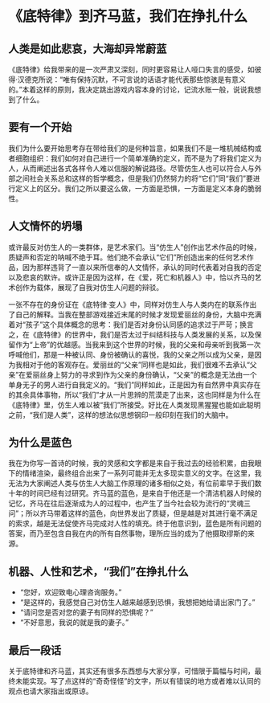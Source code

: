 # 《底特律》到齐马蓝，我们在挣扎什么

## 人类是如此悲哀，大海却异常蔚蓝

《底特律》给我带来的是一次严肃又深刻，同时更容易让人哑口失言的感受，如彼得·汉德克所说：“唯有保持沉默，不可言说的话语才能代表那些惊骇是有意义的。”本着这样的原则，我决定跳出游戏内容本身的讨论，记流水账一般，说说我想到了什么。

## 要有一个开始

我们为什么要开始思考存在带给我们的是何种旨意，如果我们不是一堆机械结构或者细胞组织：我们如何对自己进行一个简单准确的定义，而不是为了将我们定义为人，从而阐述出各式各样令人难以信服的解说路径。尽管仿生人也可以符合人与外部之间社会关系总和这样的哲学概念，但是我们仍然努力的将“它们”同“我们”要进行定义上的区分。我们之所以要这么做，一方面是恐惧，一方面是定义本身的脆弱性。

## 人文情怀的坍塌

或许最反对仿生人的一类群体，是艺术家们。当“仿生人”创作出艺术作品的时候，质疑声和否定的呐喊不绝于耳。他们绝不会承认“它们”所创造出来的任何艺术作品，因为那样违背了一直以来所信奉的人文情怀，承认的同时代表着对自我的否定以及悲哀的默许。或许正是因为这样，在《爱，死亡和机器人》中，恰以齐马的艺术创作为载体，展现了自我对仿生人问题的辩驳。

一张不存在的身份证在《底特律·变人》中，同样对仿生人与人类内在的联系作出了自己的解释。当我在整部游戏接近末尾的时候才发现爱丽丝的身份，大脑中充满着对“孩子”这个具体概念的思考：我们是否对身份认同感的追求过于严苛；换言之，在《底特律》的世界中，我们是否太过于纠结科技与人类发展的关系，以及保留作为“上帝”的优越感。当我来到这个世界的时候，我的父亲和母亲听到我第一次呼喊他们，那是一种被认同、身份被确认的喜悦，我的父亲之所以成为父亲，是因为我相对于他的客观存在。爱丽丝的“父亲”同样也是如此，我们很难不去承认“父亲”在爱丽丝身上努力的寻求到作为父亲的身份确认，“父亲”的概念是无法由一个单身无子的男人进行自我定义的。“我们”同样如此，正是因为有自然界中真实存在的其余具体事物，所以“我们”才从一片思辨的荒漠走了出来，这也同样是为什么在《底特律》里，仿生人难以被“我们”所接受。好比在人类发现黑猩猩也能如此聪明之前，“我们是人类”，这样的想法似思想钢印一般印刻在我们的大脑中。

## 为什么是蓝色

我在为你写一首诗的时候，我的灵感和文字都是来自于我过去的经验积累，由我眼下的情绪渲染，最终组合出来了一系列可能并无太多现实意义的文字。在这里，我无法为大家阐述人类与仿生人大脑工作原理的诸多相似之处，有位前辈早于我们数十年的时间已经有过研究。齐马蓝的蓝色，是来自于他还是一个清洁机器人时候的记忆，齐马在往后逐渐成为人的过程中，也产生了当今社会较为流行的“灵魂三问”；所以齐马带着这样的蓝色，向世界发出了质疑，但是越是对其进行毫不满足的索求，越是无法促使齐马完成对人性的填充。终于他意识到，蓝色是所有问题的答案，而乃至包含自我在内的所有自然事物，理所应当的成为了他摄取缪斯的来源。

## 机器、人性和艺术，“我们”在挣扎什么

- “您好，欢迎致电心理咨询服务。”
- “是这样的，我感觉自己对仿生人越来越感到恐惧，我想把她给请出家门了。”
- “请问您是否对您的妻子有同样的恐惧呢？”
- “不好意思，我说的就是我的妻子。”

## 最后一段话

关于底特律和齐马蓝，其实还有很多东西想与大家分享，可惜限于篇幅与时间，最终未能实现。写了点这样的“奇奇怪怪”的文字，所以有错误的地方或者难以认同的观点也请大家指出或原谅。